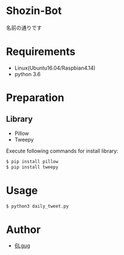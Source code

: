 # Shozin-Bot
名前の通りです

# Requirements
- Linux(Ubuntu16.04/Raspbian4.14)
- python 3.6

# Preparation
## Library
- Pillow
- Tweepy

Execute following commands for install library:
```sh
$ pip install pillow
$ pip install tweepy
```

# Usage
```sh
$ python3 daily_tweet.py
```

# Author
- [6Lgug](https://twitter.com/6Lgug) 